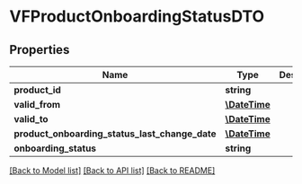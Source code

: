 # VFProductOnboardingStatusDTO

## Properties
Name | Type | Description | Notes
------------ | ------------- | ------------- | -------------
**product_id** | **string** |  | [optional] 
**valid_from** | [**\DateTime**](\DateTime.md) |  | [optional] 
**valid_to** | [**\DateTime**](\DateTime.md) |  | [optional] 
**product_onboarding_status_last_change_date** | [**\DateTime**](\DateTime.md) |  | [optional] 
**onboarding_status** | **string** |  | [optional] 

[[Back to Model list]](../README.md#documentation-for-models) [[Back to API list]](../README.md#documentation-for-api-endpoints) [[Back to README]](../README.md)


